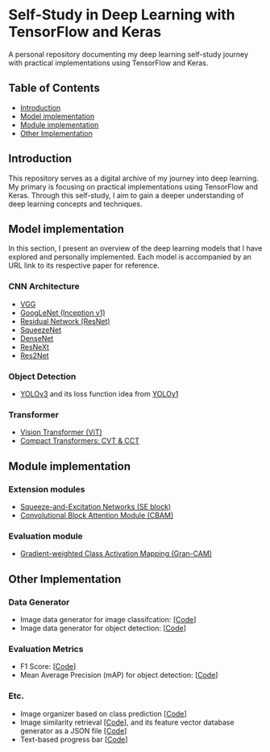 # Self-Study in Deep Learning with TensorFlow and Keras
A personal repository documenting my deep learning self-study journey with practical implementations using TensorFlow and Keras.

## Table of Contents
- [Introduction](#introduction)
- [Model implementation](#model-implementation)
- [Module implementation](#module-implementation)
- [Other Implementation](#other-Implementation)

## Introduction
This repository serves as a digital archive of my journey into deep learning. My primary is focusing on practical implementations using TensorFlow and Keras. Through this self-study, I aim to gain a deeper understanding of deep learning concepts and techniques.

## Model implementation
In this section, I present an overview of the deep learning models that I have explored and personally implemented. Each model is accompanied by an URL link to its respective paper for reference.

### CNN Architecture
- [VGG](https://arxiv.org/abs/1409.1556)
- [GoogLeNet (Inception v1)](https://arxiv.org/abs/1409.4842)
- [Residual Network (ResNet)](https://arxiv.org/abs/1512.03385)
- [SqueezeNet](https://arxiv.org/abs/1602.07360)
- [DenseNet](https://arxiv.org/abs/1608.06993)
- [ResNeXt](https://arxiv.org/abs/1611.05431)
- [Res2Net](https://arxiv.org/abs/1904.01169)

### Object Detection
- [YOLOv3](https://arxiv.org/abs/1804.02767) and its loss function idea from [YOLOv1](https://arxiv.org/abs/1506.02640)

### Transformer
- [Vision Transformer (ViT)](https://arxiv.org/abs/2010.11929)
- [Compact Transformers: CVT & CCT](https://arxiv.org/abs/2104.05704)

## Module implementation

### Extension modules
- [Squeeze-and-Excitation Networks (SE block)](https://arxiv.org/abs/1709.01507)
- [Convolutional Block Attention Module (CBAM)](https://arxiv.org/abs/1807.06521) 

### Evaluation module
- [Gradient-weighted Class Activation Mapping (Gran-CAM)](https://arxiv.org/abs/1610.02391)

## Other Implementation

### Data Generator
- Image data generator for image classifcation: [[Code](https://github.com/catptype/DeepLearning-SelfStudy/tree/main/module/image_classification)]
- Image data generator for object detection: [[Code](https://github.com/catptype/DeepLearning-SelfStudy/tree/main/module/object_detection)]

### Evaluation Metrics
- F1 Score: [[Code](https://github.com/catptype/DeepLearning-SelfStudy/blob/main/metric/F1Score.py)]
- Mean Average Precision (mAP) for object detection: [[Code](https://github.com/catptype/DeepLearning-SelfStudy/blob/main/metric/MeanAveragePrecision.py)]

### Etc.
- Image organizer based on class prediction [[Code](https://github.com/catptype/DeepLearning-SelfStudy/blob/main/module/utility/ImageOrganizer.py)]
- Image similarity retrieval [[Code](https://github.com/catptype/DeepLearning-SelfStudy/blob/main/module/utility/ImageSimilarity.py)], and its feature vector database generator as a JSON file [[Code](https://github.com/catptype/DeepLearning-SelfStudy/blob/main/module/utility/ImageFeatureExtractor.py)]
- Text-based progress bar [[Code](https://github.com/catptype/DeepLearning-SelfStudy/blob/main/module/utility/TextProgressBar.py)]
